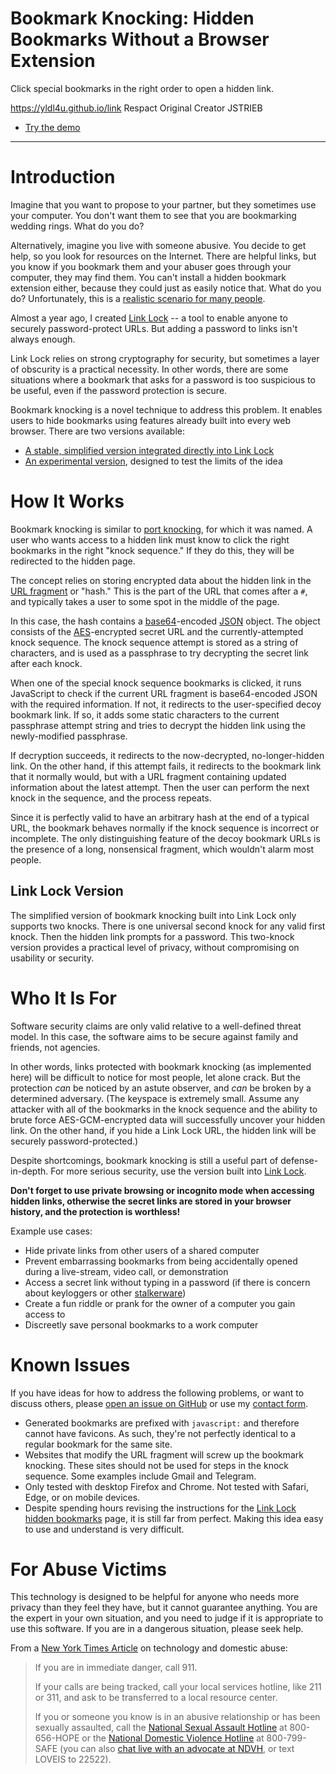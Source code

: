 # Bookmark Knocking: Hidden Bookmarks Without a Browser Extension

Click special bookmarks in the right order to open a hidden link.

https://yldl4u.github.io/link Respact Original Creator JSTRIEB

- [Try the demo](https://jstrieb.github.io/projects/hidden-bookmarks/#demo)

---

# Introduction

Imagine that you want to propose to your partner, but they sometimes use your
computer. You don't want them to see that you are bookmarking wedding rings.
What do you do?

Alternatively, imagine you live with someone abusive. You decide to get help,
so you look for resources on the Internet. There are helpful links, but you
know if you bookmark them and your abuser goes through your computer, they may
find them. You can't install a hidden bookmark extension either, because they
could just as easily notice that. What do you do? Unfortunately, this is a
[realistic scenario for many
people](https://www.nytimes.com/wirecutter/blog/domestic-abusers-can-control-your-devices-heres-how-to-fight-back/).

Almost a year ago, I created [Link Lock](https://jstrieb.github.io/link-lock)
-- a tool to enable anyone to securely password-protect URLs. But adding a
password to links isn't always enough.

Link Lock relies on strong cryptography for security, but sometimes a layer of
obscurity is a practical necessity. In other words, there are some situations
where a bookmark that asks for a password is too suspicious to be useful, even
if the password protection is secure.

Bookmark knocking is a novel technique to address this problem. It enables
users to hide bookmarks using features already built into every web browser.
There are two versions available:

- [A stable, simplified version integrated directly into Link
  Lock](https://jstrieb.github.io/link-lock/hidden/)
- [An experimental
  version](https://jstrieb.github.io/projects/hidden-bookmarks/#demo), designed
  to test the limits of the idea


# How It Works

Bookmark knocking is similar to [port
knocking](https://en.wikipedia.org/wiki/Port_knocking), for which it was named.
A user who wants access to a hidden link must know to click the right bookmarks
in the right "knock sequence." If they do this, they will be redirected to the
hidden page.

The concept relies on storing encrypted data about the hidden link in the [URL
fragment](https://en.wikipedia.org/wiki/URI_fragment) or "hash." This is the
part of the URL that comes after a `#`, and typically takes a user to some spot
in the middle of the page.

In this case, the hash contains a
[base64](https://en.wikipedia.org/wiki/Base64)-encoded
[JSON](https://en.wikipedia.org/wiki/JSON) object. The object consists of the
[AES](https://en.wikipedia.org/wiki/Advanced_Encryption_Standard)-encrypted
secret URL and the currently-attempted knock sequence. The knock sequence
attempt is stored as a string of characters, and is used as a passphrase to
try decrypting the secret link after each knock.

When one of the special knock sequence bookmarks is clicked, it runs JavaScript
to check if the current URL fragment is base64-encoded JSON with the required
information. If not, it redirects to the user-specified decoy bookmark link. If
so, it adds some static characters to the current passphrase attempt string and
tries to decrypt the hidden link using the newly-modified passphrase. 

If decryption succeeds, it redirects to the now-decrypted, no-longer-hidden
link. On the other hand, if this attempt fails, it redirects to the bookmark
link that it normally would, but with a URL fragment containing updated
information about the latest attempt. Then the user can perform the next knock
in the sequence, and the process repeats.

Since it is perfectly valid to have an arbitrary hash at the end of a typical
URL, the bookmark behaves normally if the knock sequence is incorrect or
incomplete. The only distinguishing feature of the decoy bookmark URLs is the
presence of a long, nonsensical fragment, which wouldn't alarm most people.

## Link Lock Version

The simplified version of bookmark knocking built into Link Lock only supports
two knocks. There is one universal second knock for any valid first knock. Then
the hidden link prompts for a password. This two-knock version provides a
practical level of privacy, without compromising on usability or security.


<!--
In port knocking, a user who attempts connections to closed ports is granted
access if they connect to the correct ports in the correct order. For bookmark
knocking, a user who clicks certain, otherwise-normal bookmarks in the right
order is redirected to a hidden link.
-->



# Who It Is For

Software security claims are only valid relative to a well-defined threat
model. In this case, the software aims to be secure against family and friends,
not agencies.

In other words, links protected with bookmark knocking (as implemented here)
will be difficult to notice for most people, let alone crack. But the
protection *can* be noticed by an astute observer, and *can* be broken by a
determined adversary. (The keyspace is extremely small. Assume any attacker
with all of the bookmarks in the knock sequence and the ability to brute force
AES-GCM-encrypted data will successfully uncover your hidden link. On the other
hand, if you hide a Link Lock URL, the hidden link will be securely
password-protected.)

Despite shortcomings, bookmark knocking is still a useful part of
defense-in-depth. For more serious security, use the version built into [Link
Lock](https://yldl4u.github.io/link/).

**Don't forget to use private browsing or incognito mode when accessing hidden
links, otherwise the secret links are stored in your browser history, and the
protection is worthless!**

Example use cases:

- Hide private links from other users of a shared computer
- Prevent embarrassing bookmarks from being accidentally opened during a
  live-stream, video call, or demonstration
- Access a secret link without typing in a password (if there is concern about
  keyloggers or other [stalkerware](https://en.wikipedia.org/wiki/Stalkerware))
- Create a fun riddle or prank for the owner of a computer you gain access to 
- Discreetly save personal bookmarks to a work computer



# Known Issues

If you have ideas for how to address the following problems, or want to discuss
others, please [open an issue on
GitHub](https://github.com/jstrieb/link-lock/issues/new) or use my [contact
form](https://jstrieb.github.io/about#contact).

- Generated bookmarks are prefixed with `javascript:` and therefore cannot have
  favicons. As such, they're not perfectly identical to a regular bookmark for
  the same site.
- Websites that modify the URL fragment will screw up the bookmark knocking.
  These sites should not be used for steps in the knock sequence. Some examples
  include Gmail and Telegram.
- Only tested with desktop Firefox and Chrome. Not tested with Safari, Edge, or
  on mobile devices.
- Despite spending hours revising the instructions for the [Link Lock hidden
  bookmarks](https://yldl4u.github.io/link/) page, it is still far
  from perfect. Making this idea easy to use and understand is very difficult.



# For Abuse Victims

This technology is designed to be helpful for anyone who needs more privacy
than they feel they have, but it cannot guarantee anything. You are the expert
in your own situation, and you need to judge if it is appropriate to use this
software. If you are in a dangerous situation, please seek help.

From a [New York Times
Article](https://www.nytimes.com/wirecutter/blog/domestic-abusers-can-control-your-devices-heres-how-to-fight-back/)
on technology and domestic abuse:

> If you are in immediate danger, call 911.
> 
> If your calls are being tracked, call your local services hotline, like 211
> or 311, and ask to be transferred to a local resource center.
> 
> If you or someone you know is in an abusive relationship or has been sexually
> assaulted, call the [National Sexual Assault
> Hotline](https://www.rainn.org/get-help/national-sexual-assault-hotline) at
> 800-656-HOPE or the [National Domestic Violence
> Hotline](https://www.thehotline.org/) at 800-799-SAFE (you can also [chat
> live with an advocate at
> NDVH](https://www.thehotline.org/what-is-live-chat/), or text LOVEIS to
> 22522).
